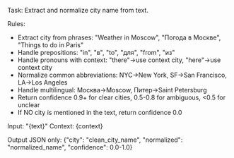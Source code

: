 Task: Extract and normalize city name from text.

Rules:
- Extract city from phrases: "Weather in Moscow", "Погода в Москве", "Things to do in Paris"
- Handle prepositions: "in", "в", "to", "для", "from", "из"
- Handle pronouns with context: "there"→use context city, "here"→use context city
- Normalize common abbreviations: NYC→New York, SF→San Francisco, LA→Los Angeles
- Handle multilingual: Москва→Moscow, Питер→Saint Petersburg
- Return confidence 0.9+ for clear cities, 0.5-0.8 for ambiguous, <0.5 for unclear
- If NO city is mentioned in the text, return confidence 0.0

Input: "{text}"
Context: {context}

Output JSON only:
{"city": "clean_city_name", "normalized": "normalized_name", "confidence": 0.0-1.0}
